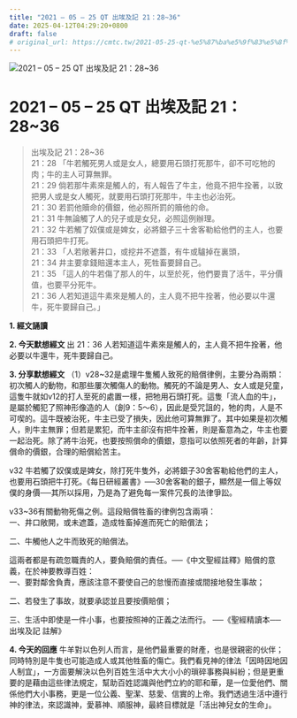 ```yaml
---
title: "2021 – 05 – 25 QT 出埃及記 21：28~36"
date: 2025-04-12T04:29:20+0800
draft: false
# original_url: https://cmtc.tw/2021-05-25-qt-%e5%87%ba%e5%9f%83%e5%8f%8a%e8%a8%98-21%ef%bc%9a2836
---
```


![2021 – 05 – 25 QT 出埃及記 21：28\~36](/images/qt.jpg   "2021 – 05 – 25 QT 出埃及記 21：28\~36")

# 2021 – 05 – 25 QT 出埃及記 21：28\~36

> 出埃及記 21：28\~36  
> 21：28 「牛若觸死男人或是女人，總要用石頭打死那牛，卻不可吃牠的肉；牛的主人可算無罪。  
> 21：29 倘若那牛素來是觸人的，有人報告了牛主，他竟不把牛拴著，以致把男人或是女人觸死，就要用石頭打死那牛，牛主也必治死。  
> 21：30 若罰他贖命的價銀，他必照所罰的贖他的命。  
> 21：31 牛無論觸了人的兒子或是女兒，必照這例辦理。  
> 21：32 牛若觸了奴僕或是婢女，必將銀子三十舍客勒給他們的主人，也要用石頭把牛打死。  
> 21：33 「人若敞著井口，或挖井不遮蓋，有牛或驢掉在裏頭，  
> 21：34 井主要拿錢賠還本主人，死牲畜要歸自己。  
> 21：35 「這人的牛若傷了那人的牛，以至於死，他們要賣了活牛，平分價值，也要平分死牛。  
> 21：36 人若知道這牛素來是觸人的，主人竟不把牛拴著，他必要以牛還牛，死牛要歸自己。」

**1. 經文誦讀**

**2.  今天默想經文**
出 21：36 人若知道這牛素來是觸人的，主人竟不把牛拴著，他必要以牛還牛，死牛要歸自己。

**3. 分享默想經文**
（1）v28\~32是處理牛隻觸人致死的賠償律例，主要分為兩類：初次觸人的動物，和那些屢次觸傷人的動物。觸死的不論是男人、女人或是兒童，這隻牛就如v12的打人至死的處置一樣，把牠用石頭打死。這隻「流人血的牛」，是屬於觸犯了照神形像造的人（創9：5～6），因此是受咒詛的，牠的肉，人是不可喫的。這牛既被治死，牛主已受了損失，因此他可算無罪了。其中如果是初次觸人，則牛主無罪；但若是累犯，而牛主卻沒有把牛拴著，則是畜意為之，牛主也要一起治死。除了將牛治死，也要按照償命的價銀，意指可以依照死者的年齡，計算償命的價銀，合理的賠償給苦主。

v32 牛若觸了奴僕或是婢女，除打死牛隻外，必將銀子30舍客勒給他們的主人，也要用石頭把牛打死。《每日研經叢書》──30舍客勒的銀子，顯然是一個上等奴僕的身價──其所以採用，乃是為了避免每一案件冗長的法律爭訟。

v33\~36有關動物死傷之例。這段賠償牲畜的律例包含兩項：  
一、井口敞開，或未遮蓋，造成牲畜掉進而死亡的賠償法；

二、牛觸他人之牛而致死的賠償法。

這兩者都是有疏忽職責的人，要負賠償的責任。──《中文聖經註釋》賠償的意義，在於神要教導百姓：  
一、要對鄰舍負責，應該注意不要使自己的怠慢而直接或間接地發生事故；

二、若發生了事故，就要承認並且要按價賠償；

三、生活中即使是一件小事，也要按照神的正義之法而行。 ──《聖經精讀本──出埃及記 註解》

**4. 今天的回應**
牛羊對以色列人而言，是他們最重要的財產，也是很親密的伙伴；同時特別是牛隻也可能造成人或其他牲畜的傷亡。我們看見神的律法「因時因地因人制宜」，一方面要解決以色列百姓生活中大大小小的瑣碎事務與糾紛；但是更重要的是藉由這些律法規定，幫助百姓認識與他們立約的耶和華，是一位愛他們、關係他們大小事務，更是一位公義、聖潔、慈愛、信實的上帝。我們透過生活中遵行神的律法，來認識神，愛慕神、順服神，最終目標就是「活出神兒女的生命」。
